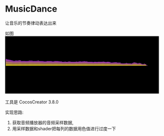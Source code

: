# MusicDance
让音乐的节奏律动表达出来

如图
![img.png](img.png)

工具是 CocosCreator 3.8.0

实现思路:
1. 获取音频播放器的音频采样数据,
2. 用采样数据和shader把每列的数据用色值进行过度一下

